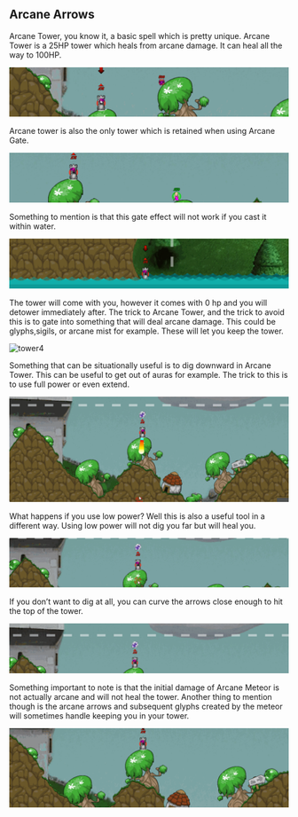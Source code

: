 ## Arcane Arrows



Arcane Tower, you know it, a basic spell which is pretty unique. Arcane Tower is a 25HP tower which heals from arcane damage. It can heal all the way to 100HP. 

![tower1](https://raw.githubusercontent.com/1IlIl/wikidata/main/arcane/gifs/arcanetower1.gif)

Arcane tower is also the only tower which is retained when using Arcane Gate.

![tower2](https://raw.githubusercontent.com/1IlIl/wikidata/main/arcane/gifs/arcanetower2.gif)

Something to mention is that this gate effect will not work if you cast it within water.

![tower3](https://raw.githubusercontent.com/1IlIl/wikidata/main/arcane/gifs/arcanetower3.gif)

The tower will come with you, however it comes with 0 hp and you will detower immediately after. The trick to Arcane Tower, and the trick to avoid this is to gate into something that will deal arcane damage. This could be glyphs,sigils, or arcane mist for example. These will let you keep the tower.

![tower4](https://raw.githubusercontent.com/1IlIl/wikidata/main/arcane/gifs/arcanetower4.gif)

Something that can be situationally useful is to dig downward in Arcane Tower. This can be useful to get out of auras for example. The trick to this is to use full power or even extend.

![tower5](https://raw.githubusercontent.com/1IlIl/wikidata/main/arcane/gifs/arcanetower5.gif)

What happens if you use low power? Well this is also a useful tool in a different way. Using low power will not dig you far but will heal you.

![tower6](https://raw.githubusercontent.com/1IlIl/wikidata/main/arcane/gifs/arcanetower6.gif)

If you don’t want to dig at all, you can curve the arrows close enough to hit the top of the tower.

![tower7](https://raw.githubusercontent.com/1IlIl/wikidata/main/arcane/gifs/arcanetower7.gif)

Something important to note is that the initial damage of Arcane Meteor is not actually arcane and will not heal the tower. Another thing to mention though is the arcane arrows and subsequent glyphs created by the meteor will sometimes handle keeping you in your tower.

![tower8](https://raw.githubusercontent.com/1IlIl/wikidata/main/arcane/gifs/arcanetowerextra.gif)
